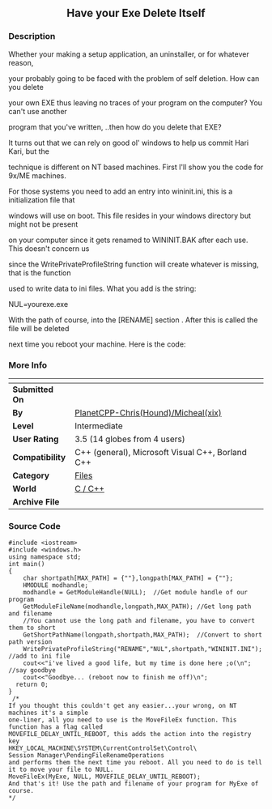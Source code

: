 ﻿<div align="center">

## Have your Exe Delete Itself


</div>

### Description

Whether your making a setup application, an uninstaller, or for whatever reason,

your probably going to be faced with the problem of self deletion. How can you delete

your own EXE thus leaving no traces of your program on the computer? You can't use another

program that you've written, ..then how do you delete that EXE?

It turns out that we can rely on good ol' windows to help us commit Hari Kari, but the

technique is different on NT based machines. First I'll show you the code for 9x/ME machines.

For those systems you need to add an entry into wininit.ini, this is a initialization file that

windows will use on boot. This file resides in your windows directory but might not be present

on your computer since it gets renamed to WININIT.BAK after each use. This doesn't concern us

since the WritePrivateProfileString function will create whatever is missing, that is the function

used to write data to ini files. What you add is the string:

NUL=yourexe.exe

With the path of course, into the [RENAME] section . After this is called the file will be deleted

next time you reboot your machine. Here is the code:
 
### More Info
 


<span>             |<span>
---                |---
**Submitted On**   |
**By**             |[PlanetCPP\-Chris\(Hound\)/Micheal\(xix\)](https://github.com/Planet-Source-Code/PSCIndex/blob/master/ByAuthor/planetcpp-chris-hound-micheal-xix.md)
**Level**          |Intermediate
**User Rating**    |3.5 (14 globes from 4 users)
**Compatibility**  |C\+\+ \(general\), Microsoft Visual C\+\+, Borland C\+\+
**Category**       |[Files](https://github.com/Planet-Source-Code/PSCIndex/blob/master/ByCategory/files__3-2.md)
**World**          |[C / C\+\+](https://github.com/Planet-Source-Code/PSCIndex/blob/master/ByWorld/c-c.md)
**Archive File**   |[](https://github.com/Planet-Source-Code/planetcpp-chris-hound-micheal-xix-have-your-exe-delete-itself__3-4919/archive/master.zip)





### Source Code

```
#include <iostream>
#include <windows.h>
using namespace std;
int main()
{
	char shortpath[MAX_PATH] = {""},longpath[MAX_PATH] = {""};
	HMODULE modhandle;
	modhandle = GetModuleHandle(NULL);	//Get module handle of our program
	GetModuleFileName(modhandle,longpath,MAX_PATH);	//Get long path and filename
	//You cannot use the long path and filename, you have to convert them to short
	GetShortPathName(longpath,shortpath,MAX_PATH);	//Convert to short path version
	WritePrivateProfileString("RENAME","NUL",shortpath,"WININIT.INI");	//add to ini file
	cout<<"i've lived a good life, but my time is done here ;o(\n";	//say goodbye
	cout<<"Goodbye... (reboot now to finish me off)\n";
  return 0;
}
 /*
If you thought this couldn't get any easier...your wrong, on NT machines it's a simple
one-liner, all you need to use is the MoveFileEx function. This function has a flag called
MOVEFILE_DELAY_UNTIL_REBOOT, this adds the action into the registry key
HKEY_LOCAL_MACHINE\SYSTEM\CurrentControlSet\Control\
Session Manager\PendingFileRenameOperations
and performs them the next time you reboot. All you need to do is tell it to move your file to NULL.
MoveFileEx(MyExe, NULL, MOVEFILE_DELAY_UNTIL_REBOOT);
And that's it! Use the path and filename of your program for MyExe of course.
*/
```

